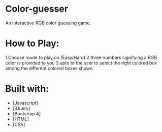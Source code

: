 # Color-guesser
An interactive RGB color guessing game.

# How to Play:
1.Choose mode to play on (Easy/Hard)
2.three numbers signifying a RGB color is provided to you
3.upto to the user to select the right colored box among the different colored boxes shown

# Built with:

* [Javascript] 
* [jQuery] 
* [Bootstrap 4]
* [HTML] 
* [CSS] 
